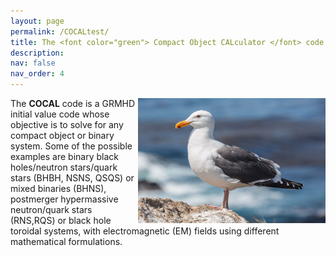 ```yaml
---
layout: page
permalink: /COCALtest/
title: The <font color="green"> Compact Object CALculator </font> code
description: 
nav: false
nav_order: 4
---
```


<img align="right" width="300" height=200 src="/assets/img/seagull3.jpg" />

The <strong>COCAL</strong> code is a GRMHD initial value code whose objective
is to solve for any compact object or binary system. Some of the possible
examples are binary black holes/neutron stars/quark stars (BHBH, NSNS, QSQS) or
mixed binaries (BHNS), postmerger hypermassive neutron/quark stars (RNS,RQS) or
black hole toroidal systems, with electromagnetic (EM) fields using different
mathematical formulations.

